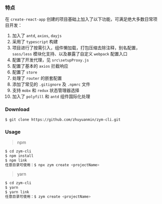 ### 特点

在 `create-react-app` 创建的项目基础上加入了以下功能，可满足绝大多数日常项目开发：

1. 加入了 `antd`, `axios`, `dayjs`
2. 采用了 `typescript` 构建
3. 项目进行了按需引入，组件懒加载，打包压缩去除注释，别名配置，`sass/less` 模块化支持、以及暴露了自定义 `webpack` 配置入口
4. 配置了开发代理，见 `src\setupProxy.js`
5. 配置了基本的 `axios` 拦截响应
6. 配置了 `store`
7. 处理了 `router` 的嵌套配置
8. 添加了常见的 `.gitignore` 及 `.npmrc` 文件
9. 支持 `mobx` 和 `redux` 状态管理器选择
10. 加入了 `polyfill` 和 `antd` 组件国际化处理

### Download

`$ git clone https://github.com/zhuyuanmin/zym-cli.git`

### Usage

> npm

```bash
$ cd zym-cli
$ npm install
$ npm link
任意目录可使用：$ npx zym create <projectName>
```

> yarn

```bash
$ cd zym-cli
$ yarn
$ yarn link
任意目录可使用：$ zym create <projectName>
```

